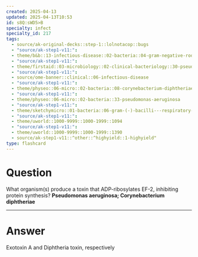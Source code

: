```yaml
---
created: 2025-04-13
updated: 2025-04-13T10:53
id: s8Q:sWD5>B
specialty: infect
specialty_id: 217
tags:
  - source/ak-original-decks::step-1::lolnotacop::bugs
  - "source/ak-step1-v11:": 
  - theme/b&b::13-infectious-disease::02-bacteria::04-gram-negative-rods
  - "source/ak-step1-v11:": 
  - theme/firstaid::03-microbiology::02-clinical-bacteriology::30-pseudomonas-aeruginosa
  - "source/ak-step1-v11:": 
  - source/ome-banner::clinical::06-infectious-disease
  - "source/ak-step1-v11:": 
  - theme/physeo::06-micro::02-bacteria::08-corynebacterium-diphtheriae
  - "source/ak-step1-v11:": 
  - theme/physeo::06-micro::02-bacteria::33-pseudomonas-aeruginosa
  - "source/ak-step1-v11:": 
  - theme/sketchymicro::01-bacteria::06-gram-(-)-bacilli---respiratory-tract::04-pseudomonas-aeruginosa
  - "source/ak-step1-v11:": 
  - theme/uworld::1000-9999::1000-1999::1094
  - "source/ak-step1-v11:": 
  - theme/uworld::1000-9999::1000-1999::1390
  - source/ak-step1-v11::^other::^highyield::1-highyield"
type: flashcard
---
```


# Question
What organism(s) produce a toxin that ADP-ribosylates EF-2, inhibiting protein synthesis?   **Pseudomonas aeruginosa; Corynebacterium diphtheriae**

---

# Answer
Exotoxin A and Diphtheria toxin, respectively